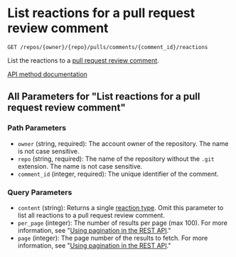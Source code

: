 # List reactions for a pull request review comment

`GET /repos/{owner}/{repo}/pulls/comments/{comment_id}/reactions`

List the reactions to a [pull request review comment](https://docs.github.com/rest/pulls/comments#get-a-review-comment-for-a-pull-request).

[API method documentation](https://docs.github.com/rest/reactions/reactions#list-reactions-for-a-pull-request-review-comment)

## All Parameters for "List reactions for a pull request review comment"

### Path Parameters

- `owner` (string, required): The account owner of the repository. The name is not case sensitive.
- `repo` (string, required): The name of the repository without the `.git` extension. The name is not case sensitive.
- `comment_id` (integer, required): The unique identifier of the comment.
### Query Parameters

- `content` (string): Returns a single [reaction type](https://docs.github.com/rest/reactions/reactions#about-reactions). Omit this parameter to list all reactions to a pull request review comment.
- `per_page` (integer): The number of results per page (max 100). For more information, see "[Using pagination in the REST API](https://docs.github.com/rest/using-the-rest-api/using-pagination-in-the-rest-api)."
- `page` (integer): The page number of the results to fetch. For more information, see "[Using pagination in the REST API](https://docs.github.com/rest/using-the-rest-api/using-pagination-in-the-rest-api)."